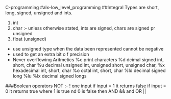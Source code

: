 C-programming
#alx-low_level_programming
##Integral Types are short, long, signed, unsigned and ints.
1. int
2. char
:- unless otherwise stated, ints are signed, chars are signed pr unsigned
3. float (unsigned)
- use unsigned type when the data been represented cannot be negative
- used to get an extra bit o f precision
- Never overflowing Aritmetics
%c print characters
%d dcimal signed int, short, char
%u decimal unsigned int, unsigned short, unsigned char,
%x hexadecimal int, short, char
%o octal int, short, char
%ld decimal signed long
%lu %lx decimal signed longs

###Boolean operators
NOT :- !
one input
if input = 1 it returns false
if input = 0 it returns true
where 1 is true nd 0 is false
 then AND && and OR ||


